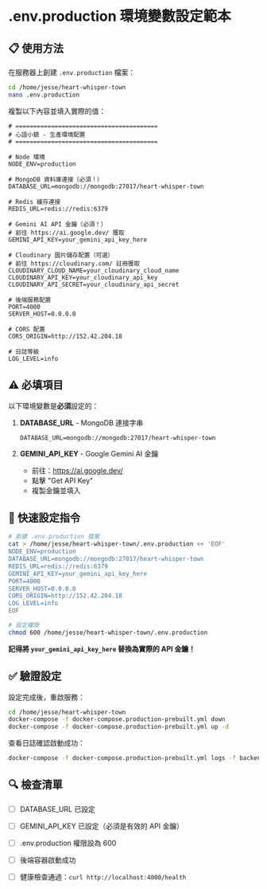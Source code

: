 # .env.production 環境變數設定範本

## 📋 使用方法

在服務器上創建 `.env.production` 檔案：

```bash
cd /home/jesse/heart-whisper-town
nano .env.production
```

複製以下內容並填入實際的值：

```env
# ========================================
# 心語小鎮 - 生產環境配置
# ========================================

# Node 環境
NODE_ENV=production

# MongoDB 資料庫連接（必須！）
DATABASE_URL=mongodb://mongodb:27017/heart-whisper-town

# Redis 緩存連接
REDIS_URL=redis://redis:6379

# Gemini AI API 金鑰（必須！）
# 前往 https://ai.google.dev/ 獲取
GEMINI_API_KEY=your_gemini_api_key_here

# Cloudinary 圖片儲存配置（可選）
# 前往 https://cloudinary.com/ 註冊獲取
CLOUDINARY_CLOUD_NAME=your_cloudinary_cloud_name
CLOUDINARY_API_KEY=your_cloudinary_api_key
CLOUDINARY_API_SECRET=your_cloudinary_api_secret

# 後端服務配置
PORT=4000
SERVER_HOST=0.0.0.0

# CORS 配置
CORS_ORIGIN=http://152.42.204.18

# 日誌等級
LOG_LEVEL=info
```

## ⚠️ 必填項目

以下環境變數是**必須**設定的：

1. **DATABASE_URL** - MongoDB 連接字串
   ```
   DATABASE_URL=mongodb://mongodb:27017/heart-whisper-town
   ```

2. **GEMINI_API_KEY** - Google Gemini AI 金鑰
   - 前往：https://ai.google.dev/
   - 點擊 "Get API Key"
   - 複製金鑰並填入

## 📝 快速設定指令

```bash
# 創建 .env.production 檔案
cat > /home/jesse/heart-whisper-town/.env.production << 'EOF'
NODE_ENV=production
DATABASE_URL=mongodb://mongodb:27017/heart-whisper-town
REDIS_URL=redis://redis:6379
GEMINI_API_KEY=your_gemini_api_key_here
PORT=4000
SERVER_HOST=0.0.0.0
CORS_ORIGIN=http://152.42.204.18
LOG_LEVEL=info
EOF

# 設定權限
chmod 600 /home/jesse/heart-whisper-town/.env.production
```

**記得將 `your_gemini_api_key_here` 替換為實際的 API 金鑰！**

## ✅ 驗證設定

設定完成後，重啟服務：

```bash
cd /home/jesse/heart-whisper-town
docker-compose -f docker-compose.production-prebuilt.yml down
docker-compose -f docker-compose.production-prebuilt.yml up -d
```

查看日誌確認啟動成功：

```bash
docker-compose -f docker-compose.production-prebuilt.yml logs -f backend
```

## 🔍 檢查清單

- [ ] DATABASE_URL 已設定
- [ ] GEMINI_API_KEY 已設定（必須是有效的 API 金鑰）
- [ ] .env.production 權限設為 600
- [ ] 後端容器啟動成功
- [ ] 健康檢查通過：`curl http://localhost:4000/health`

